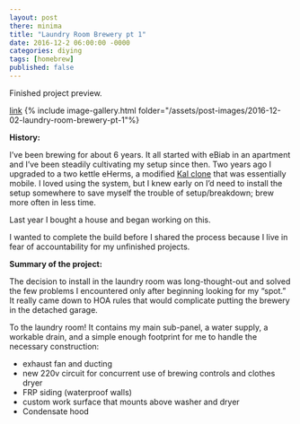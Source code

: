 ```yaml
---
layout: post
there: minima
title: "Laundry Room Brewery pt 1"
date: 2016-12-2 06:00:00 -0000
categories: diying
tags: [homebrew]
published: false
---
```

Finished project preview.

[link](https://www.youtube.com/watch?v=dQw4w9WgXcQ&showinfo=0&rel=0)
{% include image-gallery.html folder="/assets/post-images/2016-12-02-laundry-room-brewery-pt-1"%}

**History:**

I’ve been brewing for about 6 years. It all started with eBiab in an apartment and I’ve been steadily cultivating my setup since then. Two years ago I upgraded to a two kettle eHerms, a modified [Kal clone](http://www.theelectricbrewery.com/) that was essentially mobile. I loved using the system, but I knew early on I’d need to install the setup somewhere to save myself the trouble of setup/breakdown; brew more often in less time.

Last year I bought a house and began working on this.

I wanted to complete the build before I shared the process because I live in fear of accountability for my unfinished projects.

**Summary of the project:**

The decision to install in the laundry room was long-thought-out and solved the few problems I encountered only after beginning looking for my “spot.” It really came down to HOA rules that would complicate putting the brewery in the detached garage.

To the laundry room! It contains my main sub-panel, a water supply, a workable drain, and a simple enough footprint for me to handle the necessary construction:

- exhaust fan and ducting
- new 220v circuit for concurrent use of brewing controls and clothes dryer
- FRP siding (waterproof walls)
- custom work surface that mounts above washer and dryer
- Condensate hood
